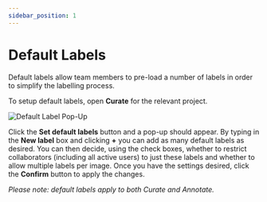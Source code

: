 ```yaml
---
sidebar_position: 1
---
```


# Default Labels

Default labels allow team members to pre-load a number of labels in order to simplify the labelling process.

To setup default labels, open **Curate** for the relevant project.

![Default Label Pop-Up](img/curate/curate_default.png)

Click the **Set default labels** button and a pop-up should appear.
By typing in the **New label** box and clicking **+** you can add as many default labels as desired.
You can then decide, using the check boxes, whether to restrict collaborators (including all active users) to just these labels and whether to allow multiple labels per image.
Once you have the settings desired, click the **Confirm** button to apply the changes.

_Please note: default labels apply to both Curate and Annotate._

